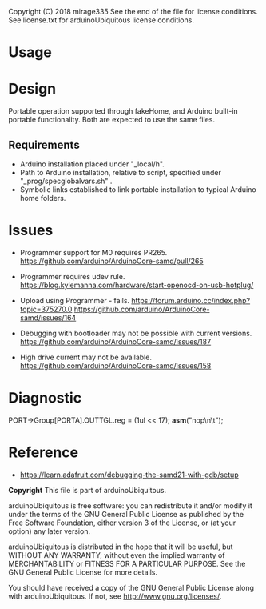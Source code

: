 Copyright (C) 2018 mirage335
See the end of the file for license conditions.
See license.txt for arduinoUbiquitous license conditions.

# Usage


# Design
Portable operation supported through fakeHome, and Arduino built-in portable functionality. Both are expected to use the same files.

## Requirements
* Arduino installation placed under "_local/h".
* Path to Arduino installation, relative to script, specified under "_prog/specglobalvars.sh" .
* Symbolic links established to link portable installation to typical Arduino home folders.

# Issues
* Programmer support for M0 requires PR265.
https://github.com/arduino/ArduinoCore-samd/pull/265

* Programmer requires udev rule.
https://blog.kylemanna.com/hardware/start-openocd-on-usb-hotplug/

* Upload using Programmer - fails.
https://forum.arduino.cc/index.php?topic=375270.0
https://github.com/arduino/ArduinoCore-samd/issues/164

* Debugging with bootloader may not be possible with current versions.
https://github.com/arduino/ArduinoCore-samd/issues/187

* High drive current may not be available.
https://github.com/arduino/ArduinoCore-samd/issues/158

# Diagnostic
PORT->Group[PORTA].OUTTGL.reg = (1ul << 17);
__asm__("nop\n\t");

# Reference
* https://learn.adafruit.com/debugging-the-samd21-with-gdb/setup


__Copyright__
This file is part of arduinoUbiquitous.

arduinoUbiquitous is free software: you can redistribute it and/or modify
it under the terms of the GNU General Public License as published by
the Free Software Foundation, either version 3 of the License, or
(at your option) any later version.

arduinoUbiquitous is distributed in the hope that it will be useful,
but WITHOUT ANY WARRANTY; without even the implied warranty of
MERCHANTABILITY or FITNESS FOR A PARTICULAR PURPOSE.  See the
GNU General Public License for more details.

You should have received a copy of the GNU General Public License
along with arduinoUbiquitous.  If not, see <http://www.gnu.org/licenses/>.
